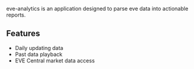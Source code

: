 eve-analytics is an application designed to parse eve data into actionable reports.

## Features ##
* Daily updating data
* Past data playback
* EVE Central market data access
